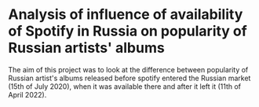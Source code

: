 # Analysis of influence of availability of Spotify in Russia on popularity of Russian artists' albums
The aim of this project was to look at the difference between popularity of Russian artist's albums released before spotify entered the Russian market (15th of July 2020), when it was available there and after it left it (11th of April 2022).

